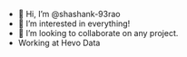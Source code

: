 - 👋 Hi, I’m @shashank-93rao
- 👀 I’m interested in everything!
- 💞️ I’m looking to collaborate on any project.
- Working at Hevo Data

<!---
shashank-93rao/shashank-93rao is a ✨ special ✨ repository because its `README.md` (this file) appears on your GitHub profile.
You can click the Preview link to take a look at your changes.
--->
